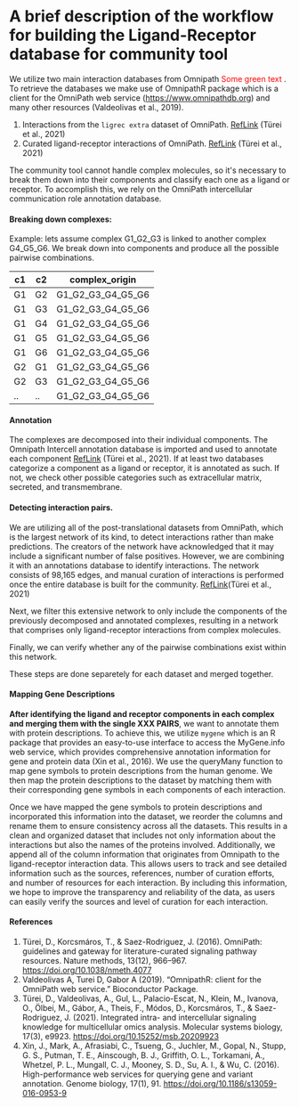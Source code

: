 A brief description of the workflow for building the Ligand-Receptor database for community tool
========

We utilize two main interaction databases from Omnipath <span style="color:red;"> Some green text </span>. To retrieve the databases we make use of OmnipathR package which is a client for the OmniPath web service (https://www.omnipathdb.org) and many other resources (Valdeolivas et al., 2019).
1. Interactions from the `ligrec extra` dataset of OmniPath. [RefLink](https://r.omnipathdb.org/reference/import_ligrecextra_interactions.html) (Türei et al., 2021)
2. Curated ligand-receptor interactions of OmniPath. [RefLink](https://r.omnipathdb.org/reference/curated_ligand_receptor_interactions.html) (Türei et al., 2021)

The community tool cannot handle complex molecules, so it's necessary to break them down into their components and classify each one as a ligand 
or receptor. To accomplish this, we rely on the OmniPath intercellular communication role annotation database.

#### Breaking down complexes:

Example: lets assume complex G1_G2_G3 is linked to another complex G4_G5_G6. We break down into components and produce all the possible pairwise combinations.

| c1 | c2 | complex_origin    |
|----|----|-------------------|
| G1 | G2 | G1_G2_G3_G4_G5_G6 |
| G1 | G3 | G1_G2_G3_G4_G5_G6 |
| G1 | G4 | G1_G2_G3_G4_G5_G6 |
| G1 | G5 | G1_G2_G3_G4_G5_G6 |
| G1 | G6 | G1_G2_G3_G4_G5_G6 |
| G2 | G1 | G1_G2_G3_G4_G5_G6 |
| G2 | G3 | G1_G2_G3_G4_G5_G6 |
| .. | .. | G1_G2_G3_G4_G5_G6 |

#### Annotation

The complexes are decomposed into their individual components. The Omnipath Intercell annotation database is imported and used to annotate each component
[RefLink](https://r.omnipathdb.org/reference/import_omnipath_intercell.html) (Türei et al., 2021). 
If at least two databases categorize a component as a ligand or receptor, it is annotated as such. If not, we check other possible categories such as 
extracellular matrix, secreted, and transmembrane. 


#### Detecting interaction pairs. 

We are utilizing all of the post-translational datasets from OmniPath, which is the largest network of its kind, to detect interactions rather than 
make predictions. The creators of the network have acknowledged that it may include a significant number of false positives. 
However, we are combining it with an annotations database to identify interactions. The network consists of 98,165 edges, and 
manual curation of interactions is performed once the entire database is built for the community. [RefLink](https://r.omnipathdb.org/reference/import_post_translational_interactions.html)(Türei et al., 2021)

Next, we filter this extensive network to only include the components of the previously decomposed and annotated complexes, 
resulting in a network that comprises only ligand-receptor interactions from complex molecules.

Finally, we can verify whether any of the pairwise combinations exist within this network.

These steps are done separetely for each dataset and merged together. 

#### Mapping Gene Descriptions

**After identifying the ligand and receptor components in each complex and merging them with the single XXX PAIRS**, we want to annotate them with protein descriptions. To achieve this, we utilize `mygene` which is an R package that provides an easy-to-use interface to access the MyGene.info web service, which provides comprehensive annotation information for gene and protein data (Xin et al., 2016). We use the queryMany function to map gene symbols to protein descriptions from the human genome. We then map the protein descriptions to the dataset by matching them with their corresponding gene symbols in each components of each interaction.

Once we have mapped the gene symbols to protein descriptions and incorporated this information into the dataset, we reorder the columns and rename them to ensure consistency across all the datasets. This results in a clean and organized dataset that includes not only information about the interactions but  also the names of the proteins involved. Additionally, we append all of the column information that originates from Omnipath to the ligand-receptor 
interaction data. This allows users to track and see detailed information such as the sources, references, number of curation efforts, 
and number of resources for each interaction. By including this information, we hope to improve the transparency and reliability of the data, 
as users can easily verify the sources and level of curation for each interaction.

#### References
1. Türei, D., Korcsmáros, T., & Saez-Rodriguez, J. (2016). OmniPath: guidelines and gateway for literature-curated signaling pathway resources. Nature methods, 13(12), 966–967. https://doi.org/10.1038/nmeth.4077
2. Valdeolivas A, Turei D, Gabor A (2019). “OmnipathR: client for the OmniPath web service.” Bioconductor Package.
3. Türei, D., Valdeolivas, A., Gul, L., Palacio-Escat, N., Klein, M., Ivanova, O., Ölbei, M., Gábor, A., Theis, F., Módos, D., Korcsmáros, T., & Saez-Rodriguez, J. (2021). Integrated intra- and intercellular signaling knowledge for multicellular omics analysis. Molecular systems biology, 17(3), e9923. https://doi.org/10.15252/msb.20209923
4. Xin, J., Mark, A., Afrasiabi, C., Tsueng, G., Juchler, M., Gopal, N., Stupp, G. S., Putman, T. E., Ainscough, B. J., Griffith, O. L., Torkamani, A., Whetzel, P. L., Mungall, C. J., Mooney, S. D., Su, A. I., & Wu, C. (2016). High-performance web services for querying gene and variant annotation. Genome biology, 17(1), 91. https://doi.org/10.1186/s13059-016-0953-9
